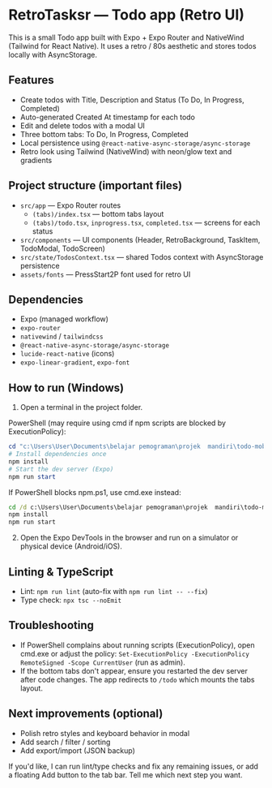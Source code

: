 # RetroTasksr — Todo app (Retro UI)

This is a small Todo app built with Expo + Expo Router and NativeWind (Tailwind for React Native). It uses a retro / 80s aesthetic and stores todos locally with AsyncStorage.

## Features
- Create todos with Title, Description and Status (To Do, In Progress, Completed)
- Auto-generated Created At timestamp for each todo
- Edit and delete todos with a modal UI
- Three bottom tabs: To Do, In Progress, Completed
- Local persistence using `@react-native-async-storage/async-storage`
- Retro look using Tailwind (NativeWind) with neon/glow text and gradients

## Project structure (important files)
- `src/app` — Expo Router routes
	- `(tabs)/index.tsx` — bottom tabs layout
	- `(tabs)/todo.tsx`, `inprogress.tsx`, `completed.tsx` — screens for each status
- `src/components` — UI components (Header, RetroBackground, TaskItem, TodoModal, TodoScreen)
- `src/state/TodosContext.tsx` — shared Todos context with AsyncStorage persistence
- `assets/fonts` — PressStart2P font used for retro UI

## Dependencies
- Expo (managed workflow)
- `expo-router`
- `nativewind` / `tailwindcss`
- `@react-native-async-storage/async-storage`
- `lucide-react-native` (icons)
- `expo-linear-gradient`, `expo-font`

## How to run (Windows)
1. Open a terminal in the project folder.

PowerShell (may require using cmd if npm scripts are blocked by ExecutionPolicy):

```powershell
cd "c:\Users\User\Documents\belajar pemograman\projek  mandiri\todo-mobile\my-app"
# Install dependencies once
npm install
# Start the dev server (Expo)
npm run start
```

If PowerShell blocks npm.ps1, use cmd.exe instead:

```cmd
cd /d c:\Users\User\Documents\belajar pemograman\projek  mandiri\todo-mobile\my-app
npm install
npm run start
```

2. Open the Expo DevTools in the browser and run on a simulator or physical device (Android/iOS).

## Linting & TypeScript
- Lint: `npm run lint` (auto-fix with `npm run lint -- --fix`)
- Type check: `npx tsc --noEmit`

## Troubleshooting
- If PowerShell complains about running scripts (ExecutionPolicy), open cmd.exe or adjust the policy: `Set-ExecutionPolicy -ExecutionPolicy RemoteSigned -Scope CurrentUser` (run as admin).
- If the bottom tabs don't appear, ensure you restarted the dev server after code changes. The app redirects to `/todo` which mounts the tabs layout.

## Next improvements (optional)
- Polish retro styles and keyboard behavior in modal
- Add search / filter / sorting
- Add export/import (JSON backup)

If you'd like, I can run lint/type checks and fix any remaining issues, or add a floating Add button to the tab bar. Tell me which next step you want.
